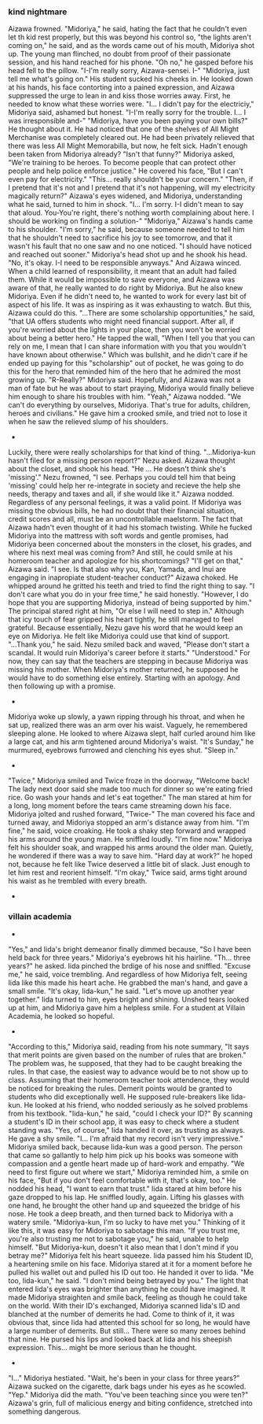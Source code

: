 ### kind nightmare

Aizawa frowned. "Midoriya," he said, hating the fact that he couldn't even let th kid rest properly, but this was beyond his control so, "the lights aren't coming on," he said, and as the words came out of his mouth, Midoriya shot up.
The young man flinched, no doubt from proof of their passionate session, and his hand reached for his phone.
"Oh no," he gasped before his head fell to the pillow. "I-I'm really sorry, Aizawa-sensei. I-"
"Midoriya, just tell me what's going on."
His student sucked his cheeks in. He looked down at his hands, his face contorting into a pained expression, and Aizawa suppressed the urge to lean in and kiss those worries away. First, he needed to know what these worries were. 
"I... I didn't pay for the electriciy," Midoriya said, ashamed but honest. "I-I'm really sorry for the trouble. I... I was irresponsible and-"
"Midoriya, have you been paying your own bills?"
He thought about it. He had noticed that one of the shelves of All Might Merchanise was completely cleared out. He had been privately relieved that there was less All Might Memorabilla, but now, he felt sick. 
Hadn't enough been taken from Midoriya already? 
"Isn't that funny?" Midoriya asked, "We're training to be heroes. To become people that can protect other people and help police enforce justice." He covered his face, "But I can't even pay for electricity." 
"This... really shouldn't be your concern."
"Then, if I pretend that it's not and I pretend that it's not happening, will my electricity magically return?"
Aizawa's eyes widened, and Midoriya, understanding what he said, turned to him in shock.
"I... I'm sorry. I-I didn't mean to say that aloud. You-You're right, there's nothing worth complaining about here. I should be working on finding a solution-"
"Midoriya," Aizawa's hands came to his shoulder. "I'm sorry," he said, because someone needed to tell him that he shouldn't need to sacrifice his joy to see tomorrow, and that it wasn't his fault that no one saw and no one noticed. "I should have noticed and reached out sooner."
Midoriya's head shot up and he shook his head. "No, it's okay. I-I need to be responsible anyways."
And Aizawa winced. When a child learned of responsibility, it meant that an adult had failed them. While it would be impossible to save everyone, and Aizawa was aware of that, he really wanted to do right by Midoriya. 
But he also knew Midoriya. Even if he didn't need to, he wanted to work for every last bit of aspect of his life. It was as inspiring as it was exhausting to watch. But this, Aizawa could do this.
"...There are some scholarship opportunities," he said, "that UA offers students who might need financial support. After all, if you're worried about the lights in your place, then you won't be worried about being a better hero." He tapped the wall, "When I tell you that you can rely on me, I mean that I can share information with you that you wouldn't have known about otherwise."
Which was bullshit, and he didn't care if he ended up paying for this "scholarship" out of pocket, he was going to do this for the hero that reminded him of the hero that he admired the most growing up. 
"R-Really?" Midoriya said.
Hopefully, and Aizawa was not a man of fate but he was about to start praying, Midoriya would finally believe him enough to share his troubles with him. 
"Yeah," Aizawa nodded. "We can't do everything by ourselves, Midoriya. That's true for adults, children, heroes and civilians." He gave him a crooked smile, and tried not to lose it when he saw the relieved slump of his shoulders.

-

Luckily, there were really scholarships for that kind of thing.
"...Midoriya-kun hasn't filed for a missing person report?" Nezu asked.
Aizawa thought about the closet, and shook his head. "He ... He doesn't think she's 'missing'."
Nezu frowned, "I see. Perhaps you could tell him that being 'missing' could help her re-integrate in society and recieve the help she needs, therapy and taxes and all, if she would like it." 
Aizawa nodded. Regardless of any personal feelings, it was a valid point. If Midoriya was missing the obvious bills, he had no doubt that their financial situation, credit scores and all, must be an uncontrollable maelstorm. The fact that Aizawa hadn't even thought of it had his stomach twisting. 
While he fucked Midoriya into the mattress with soft words and gentle promises, had Midoriya been concerned about the monsters in the closet, his grades, and where his next meal was coming from? And still, he could smile at his homeroom teacher and apologize for his shortcomings?
"I'll get on that," Aizawa said.
"I see. Is that also why you, Kan, Yamada, and Inui are engaging in inapropiate student-teacher conduct?"
Aizawa choked. He whipped around he gritted his teeth and tried to find the right thing to say. 
"I don't care what you do in your free time," he said honestly. "However, I do hope that you are supporting Midoriya, instead of being supported by him." The principal stared right at him, "Or else I will need to step in."
Although that icy touch of fear gripped his heart tightly, he still managed to feel grateful.
Because essentially, Nezu gave his word that he would keep an eye on Midoriya. He felt like Midoriya could use that kind of support.
"...Thank you," he said. 
Nezu smiled back and waved, "Please don't start a scandal. It would ruin Midoriya's career before it starts."
"Understood."
For now, they can say that the teachers are stepping in because Midoriya was missing his mother. When Midoriya's mother returned, he supposed he would have to do something else entirely. 
Starting with an apology. And then following up with a promise.

-

Midoriya woke up slowly, a yawn ripping through his throat, and when he sat up, realized there was an arm over his waist. Vaguely, he remembered sleeping alone. He looked to where Aizawa slept, half curled around him like a large cat, and his arm tightened around Midoriya's waist.
"It's Sunday," he murmured, eyebrows furrowed and clenching his eyes shut. "Sleep in." 


-

"Twice," Midoriya smiled and Twice froze in the doorway, "Welcome back! The lady next door said she made too much for dinner so we're eating fried rice. Go wash your hands and let's eat together."
The man stared at him for a long, long moment before the tears came streaming down his face.
Midoriya jolted and rushed forward, "Twice-"
The man covered his face and turned away, and Midoriya stopped an arm's distance away from him.
"I'm fine," he said, voice croaking. He took a shaky step forward and wrapped his arms around the young man. He sniffled loudly. "I'm fine now."
Midoriya felt his shoulder soak, and wrapped his arms around the older man. Quietly, he wondered if there was a way to save him.
"Hard day at work?" he hoped not, because he felt like Twice deserved a little bit of slack. Just enough to let him rest and reorient himself.
"I'm okay," Twice said, arms tight around his waist as he trembled with every breath. 

-


### villain academia 

-

"Yes," and Iida's bright demeanor finally dimmed because, "So I have been held back for three years."
Midoriya's eyebrows hit his hairline.
"Th... three years?" he asked. 
Iida pinched the brdige of his nose and sniffled. "Excuse me," he said, voice trembling.
And regardless of how Midoriya felt, seeing Iida like this made his heart ache. He grabbed the man's hand, and gave a small smile.
"It's okay, Iida-kun," he said. "Let's move up another year together."
Iida turned to him, eyes bright and shining. Unshed tears looked up at him, and Midoriya gave him a helpless smile. For a student at Villain Academia, he looked so hopeful.

-

"According to this," Midoriya said, reading from his note summary, "It says that merit points are given based on the number of rules that are broken."
The problem was, he supposed, that they had to be caught breaking the rules. In that case, the easiest way to advance would be to not show up to class. Assuming that their homeroom teacher took attendence, they would be noticed for breaking the rules.
Demerit points would be granted to students who did exceptionally well. He supposed rule-breakers like Iida-kun. He looked at his friend, who nodded seriously as he solved problems from his textbook.
"Iida-kun," he said, "could I check your ID?"
By scanning a student's ID in their school app, it was easy to check where a student standing was.
"Yes, of course," Iida handed it over, as trusting as always. He gave a shy smile. "I... I'm afraid that my record isn't very impressive." 
Midoriya smiled back, because Iida-kun was a good person. The person that came so gallantly to help him pick up his books was someone with compassion and a gentle heart made up of hard-work and empathy. 
"We need to first figure out where we start," Midoriya reminded him, a smile on his face, "But if you don't feel comfortable with it, that's okay, too." He nodded his head, "I want to earn that trust."
Iida stared at him before his gaze dropped to his lap. He sniffled loudly, again. Lifting his glasses with one hand, he brought the other hand up and squeezed the bridge of his nose. He took a deep breath, and then turned back to Midoriya with a watery smile.
"Midoriya-kun, I'm so lucky to have met you."
Thinking of it like this, it was easy for Midoriya to sabotage this man. 
"If you trust me, you're also trusting me not to sabotage you," he said, unable to help himself.
"But Midoriya-kun, doesn't it also mean that I don't mind if you betray me?"
Midoriya felt his heart squeeze. 
Iida passed him his Student ID, a heartening smile on his face. 
Midoriya stared at it for a moment before he pulled his wallet out and pulled his ID out too. He handed it over to Iida.
"Me too, Iida-kun," he said. "I don't mind being betrayed by you."
The light that entered Iida's eyes was brighter than anything he could have imagined. It made Midoriya straighten and smile back, feeling as though he could take on the world. 
With their ID's exchanged, Midoriya scanned Iida's ID and blanched at the number of demerits he had. Come to think of it, it was obvious that, since Iida had attented this school for so long, he would have a large number of demerits. But still... 
There were so many zeroes behind that nine. He pursed his lips and looked back at Iida and his sheepish expression. 
This... might be more serious than he thought. 

-

"I..." Midoriya hestiated. "Wait, he's been in your class for three years?"
Aizawa sucked on the cigarette, dark bags under his eyes as he scowled. 
"Yep."
Midoriya did the math.
"You've been teaching since you were ten?"
Aizawa's grin, full of malicious energy and biting confidence, stretched into something dangerous.
